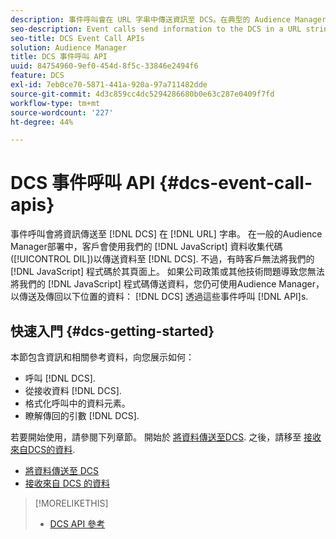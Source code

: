 ```yaml
---
description: 事件呼叫會在 URL 字串中傳送資訊至 DCS。在典型的 Audience Manager 部署中，客戶會使用我們的 JavaScript 資料收集代碼 (DIL) 將資料傳送至 DCS。不過，有時客戶無法將 JavaScript 程式碼放在其頁面上。如果因為公司原則或其他技術問題，使得您無法將我們的 JavaScript 程式碼放在您的頁面上，您仍可以使用 Audience Manager，以利用這些事件呼叫 API 傳送和從 DCS 傳回資料。
seo-description: Event calls send information to the DCS in a URL string. In a typical Audience Manager deployment, customers use our JavaScript data collection code (DIL) to send data to the DCS. However, sometimes customers cannot put our JavaScript code on their pages. If company policies or other technical issues prevent you from placing our JavaScript code on your pages, you can still work with Audience Manager to send and return data from DCS with these event call APIs.
seo-title: DCS Event Call APIs
solution: Audience Manager
title: DCS 事件呼叫 API
uuid: 84754960-9ef0-454d-8f5c-33846e2494f6
feature: DCS
exl-id: 7eb0ce70-5871-441a-920a-97a711482dde
source-git-commit: 4d3c859cc4dc5294286680b0e63c287e0409f7fd
workflow-type: tm+mt
source-wordcount: '227'
ht-degree: 44%

---
```


# DCS 事件呼叫 API {#dcs-event-call-apis}

事件呼叫會將資訊傳送至 [!DNL DCS] 在 [!DNL URL] 字串。 在一般的Audience Manager部署中，客戶會使用我們的 [!DNL JavaScript] 資料收集代碼([!UICONTROL DIL])以傳送資料至 [!DNL DCS]. 不過，有時客戶無法將我們的 [!DNL JavaScript] 程式碼於其頁面上。 如果公司政策或其他技術問題導致您無法將我們的 [!DNL JavaScript] 程式碼傳送資料，您仍可使用Audience Manager，以傳送及傳回以下位置的資料： [!DNL DCS] 透過這些事件呼叫 [!DNL API]s.

## 快速入門 {#dcs-getting-started}

本節包含資訊和相關參考資料，向您展示如何：

* 呼叫 [!DNL DCS].
* 從接收資料 [!DNL DCS].
* 格式化呼叫中的資料元素。
* 瞭解傳回的引數 [!DNL DCS].

若要開始使用，請參閱下列章節。 開始於 [將資料傳送至DCS](../../../api/dcs-intro/dcs-event-calls/dcs-url-send.md). 之後，請移至 [接收來自DCS的資料](../../../api/dcs-intro/dcs-event-calls/dcs-url-receive.md).

* [將資料傳送至 DCS](dcs-url-send.md)
* [接收來自 DCS 的資料](dcs-url-receive.md)

>[!MORELIKETHIS]
>
>* [DCS API 參考](../../../api/dcs-intro/dcs-api-reference/dcs-api-methods.md)
